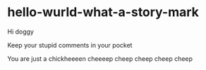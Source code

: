 # hello-wurld-what-a-story-mark
Hi doggy

Keep your stupid comments in your pocket

You are just a chickheeeen cheeeep cheep cheep cheep cheep

